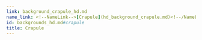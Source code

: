 ```yaml
---
link: background_crapule_hd.md
name_link: <!--NameLink-->[Crapule](hd_background_crapule.md)<!--/NameLink-->
id: backgrounds_hd.md#crapule
title: Crapule
---
```


